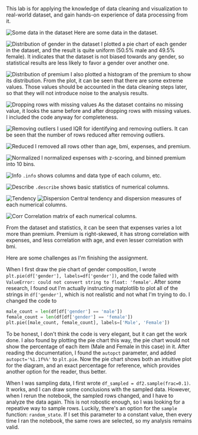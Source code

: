 This lab is for applying the knowledge of data cleaning and visualization to real-world dataset, and gain hands-on experience of data processing from it.

![Some data in the dataset](screenshots/dataset.png)
Here are some data in the dataset.

![Distribution of gender in the dataset](screenshots/gender.png)
I plotted a pie chart of each gender in the dataset, and the result is quite uniform (50.5% male and 49.5% female).
It indicates that the dataset is not biased towards any gender, so statistical results are less likely to favor a gender over another one.

![Distribution of premium](screenshots/premium.png)
I also plotted a histogram of the premium to show its distribution.
From the plot, it can be seen that there are some extreme values.
Those values should be accounted in the data cleaning steps later, so that they will not introduce noise to the analysis results.

![Dropping rows with missing values](screenshots/missing.png)
As the dataset contains no missing value, it looks the same before and after dropping rows with missing values.
I included the code anyway for completeness.

![Removing outliers](screenshots/outliers.png)
I used IQR for identifying and removing outliers.
It can be seen that the number of rows reduced after removing outliers.

![Reduced](screenshots/reduced.png)
I removed all rows other than age, bmi, expenses, and premium.

![Normalized](screenshots/normalized.png)
I normalized expenses with z-scoring, and binned premium into 10 bins.

![Info](screenshots/info.png)
`.info` shows columns and data type of each column, etc.

![Describe](screenshots/describe.png)
`.describe` shows basic statistics of numerical columns.

![Tendency](screenshots/tendency.png)
![Dispersion](screenshots/dispersion.png)
Central tendency and dispersion measures of each numerical columns.

![Corr](screenshots/corr.png)
Correlation matrix of each numerical columns.

From the dataset and statistics, it can be seen that expenses varies a lot more than premium.
Premium is right-skewed, it has strong correlation with expenses, and less correlation with age, and even lesser correlation with bmi.

Here are some challenges as I'm finishing the assignment.

When I first draw the pie chart of gender composition, I wrote `plt.pie(df['gender'], labels=df['gender'])`, and the code failed with `ValueError: could not convert string to float: 'female'`.
After some research, I found out I'm actually instructing matplotlib to plot all of the strings in `df['gender']`, which is not realistic and not what I'm trying to do.
I changed the code to
```python
male_count = len(df[df['gender'] == 'male'])
female_count = len(df[df['gender'] == 'female'])
plt.pie([male_count, female_count], labels=['Male', 'Female'])
```
To be honest, I don't think the code is very elegant, but it can get the work done.
I also found by plotting the pie chart this way, the pie chart would not show the percentage of each item (Male and Female in this case) in it. 
After reading the documentation, I found the `autopct` parameter, and added `autopct='%1.1f%%'` to `plt.pie`.
Now the pie chart shows both an intuitive plot for the diagram, and an exact percentage for reference, which provides another option for the reader, thus better.

When I was sampling data, I first wrote `df_sampled = df2.sample(frac=0.1)`.
It works, and I can draw some conclusions with the sampled data.
However, when I rerun the notebook, the sampled rows changed, and I have to analyze the data again.
This is not robostic enough, so I was looking for a repeative way to sample rows.
Luckily, there's an option for the `sample` function: `random_state`.
If I set this parameter to a constant value, then every time I ran the notebook, the same rows are selected, so my analysis remains valid.